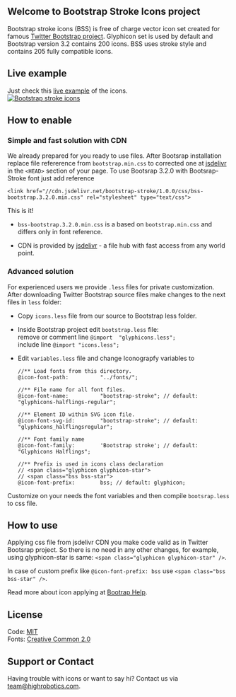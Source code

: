 ## Welcome to Bootstrap Stroke Icons project
Bootstrap stroke icons (BSS) is free of charge vector icon set created for famous [Twitter Bootstrap project](https://github.com/twbs/bootstrap). Glyphicon set is used by default and Bootstrap version 3.2 contains 200 icons. BSS uses stroke style and contains 205 fully compatible icons.

 
## Live example
Just check this <a href="http://highrobotics.com/we-did-it/web/bootstrapstrokeicon.aspx" target="_blank">live example</a> of the icons.
<br/>
<a href="http://highrobotics.com/we-did-it/web/bootstrapstrokeicon.aspx" target="_blank">
<img src="http://www.highrobotics.com/media/images/bss_github.jpg" alt="Bootstrap stroke icons" /></a>

## How to enable

### Simple and fast solution with CDN 

We already prepared for you ready to use files.
After Bootsrap installation replace file refererence from `bootstrap.min.css` to corrected one at [jsdelivr](http://www.jsdelivr.com/#!bootstrap-stroke) in the ```<HEAD>``` section of your page. To use Bootsrap 3.2.0 with Bootsrap-Stroke font just add reference

```
<link href="//cdn.jsdelivr.net/bootstrap-stroke/1.0.0/css/bss-bootstrap.3.2.0.min.css" rel="stylesheet" type="text/css">
```

This is it!

* ```bss-bootstrap.3.2.0.min.css``` is a based on ```bootstrap.min.css``` and differs only in font reference.

* CDN is provided by [jsdelivr](http://www.jsdelivr.com) - a file hub with fast access from any world point.

### Advanced solution

For experienced users we provide ```.less``` files for private customization. After downloading Twitter Bootstrap source files make changes to the next files in ```less``` folder:

* Copy ```icons.less``` file from our source to Bootstrap less folder.

* Inside Bootstrap project edit ```bootstrap.less``` file:   
  remove or comment line ```@import  "glyphicons.less";```   
  include line ```@import "icons.less";```

* Edit ```variables.less``` file and change Iconograpfy variables to
  ```
  //** Load fonts from this directory.
  @icon-font-path:          "../fonts/";
  
  //** File name for all font files.
  @icon-font-name:          "bootstrap-stroke"; // default: "glyphicons-halflings-regular";
  
  //** Element ID within SVG icon file.
  @icon-font-svg-id:        "bootstrap-stroke"; // default: "glyphicons_halflingsregular";
  
  //** Font family name
  @icon-font-family:        'Bootstrap stroke'; // default: "Glyphicons Halflings";
  
  //** Prefix is used in icons class declaration 
  // <span class="glyphicon glyphicon-star">
  // <span class="bss bss-star">
  @icon-font-prefix:        bss; // default: glyphicon;
  ```

Customize on your needs the font variables and then compile ```bootsrap.less``` to css file.

## How to use
Applying css file from jsdelivr CDN you make code valid as in Twitter Bootsrap project. So there is no need in any other changes, for example, using glyphicon-star is same: ```<span class="glyphicon glyphicon-star" />```.

In case of custom prefix like ```@icon-font-prefix: bss``` use ```<span class="bss bss-star" />```. 

Read more about icon applying at [Bootrap Help](http://getbootstrap.com/components/).

## License
Code: [MIT](http://opensource.org/licenses/MIT)   
Fonts: [Creative Common 2.0](http://creativecommons.org/licenses/by/2.0/)

## Support or Contact
Having trouble with icons or want to say hi? Contact us via team@highrobotics.com.

